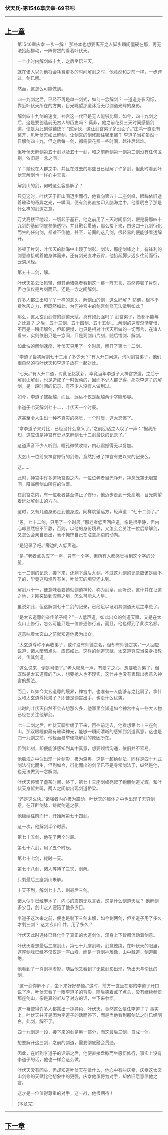 ### 伏天氏-第1546章庆幸-69书吧

--------
[上一章](./a3448f3515afe367668eecfdc6ad315a.md)
--------


>
>
>
>第1546章庆幸
>一步一解！
>那些本也想要离开之人脚步瞬间僵硬在那，再无法抬起挪动，一阵愕然的看着叶伏天。
>
>一个小时内解剑四十九，之后坐悟三天。
>
>就在诸人以为他将会耗费更多的时间解剑之时，他竟然和之前一样，一步跨过，剑已解。
>
>然而，这怎么可能做到。
>
>四十九剑之后，已经不再是单一剑式，如何一念解剑？
>一道道身影闪烁，靠近叶伏天所在的方向，目光眺望那道沐浴无尽剑道光辉的身影。
>
>解剑四十九剑的速度，神宫这一代已是无人能够比肩，如今，四十九剑之后，这是要创造前无古人的历史吗？
>莫非，他之前花费三天时间感悟剑道，便是为此刻做铺垫？
>“这家伙，这让剑宫弟子多没面子。”庄鸿一直没有离开，见叶伏天如此解剑，让剑宫的剑修脸往哪里搁？
>李道子当初虽然一日解剑四十九，但之后每一剑，都需要花费一些时间，越往后越难。
>
>但叶伏天解剑第五十剑以及五十一剑，和之前解剑第一剑第二剑没有任何区别，依旧是一念之间。
>
>丫丫她也在人群之中，并且在过去的那些日已经解了许多剑，但此时看到叶伏天解剑也一样心中无言。
>
>解剑山的剑，何时这么容易解了？
>
>只见这时，叶伏天于群山间迈步而行，他看向第五十二座剑峰，眼眸依旧透着璀璨的奇异之光，一瞬间，便有剑影直接印入脑海之中，他看明白了那是什么样的剑道之意。
>
>万丈高楼平地起，一切起于基石，他之前用了三天时间悟剑，便是将那四十九剑的基础彻底参悟透彻，并且融会贯通，那么接下来，由这四十九剑衍化而生的任何剑，都难不倒他，甚至，前面的这几剑，很轻易的便能够看透解开。
>
>停顿了片刻，叶伏天的脑海中出现了剑影、剑法，那座剑峰之上，有锋利的剑意直接朝着他身体而来，还有剑光直冲云霄，他抬起脚步迈步往前而行，云淡风轻。
>
>第五十二剑，解。
>
>叶伏天虽云淡风轻，但其余诸强者看到这一幕一阵无言，虽然停顿了片刻，但也仅仅是片刻而已，还是一念之间解剑。
>
>许多人都生出和丫丫一样的念头，解剑山的剑，这么好解？
>仿佛，根本不费吹灰之力，但既然如此，为何神宫中的剑宫剑修无法做到如此？
>
>那么，这太玄山剑修的剑道天赋，真有如此强吗？
>剑宫弟子，皆都不能与之比肩？
>之后，五十三剑、五十四剑、五十五剑……解剑的速度渐渐变慢，不再是一瞬间解剑，但即便慢，也只是相对叶伏天所做的一切而言，在诸人看来，实则依旧只是一念间，只是观剑山片刻，随后悟剑、解剑。
>
>如此快的解剑速度，叶伏天只用了一个时辰，解开了第七十二剑。
>
>“李道子当初解剑七十二用了多少天？”有人开口问道，询问剑宫弟子，他们很自然的将叶伏天和李道子放在一起对比。
>
>“七天。”有人开口道，对此记忆犹新，毕竟当年李道子入神宫求道，之后于解剑山解剑，也是造成了一时轰动的，因而不少人都记得，那次李道子的解剑，是一段时间的记录，有不少人没有人做到过。
>
>如今，李道子被超越，而且，远远不仅是超越两个字能形容。
>
>李道子七天解剑七十二，叶伏天一个时辰。
>
>这甚至令人生出一种不真实的感觉，一个时辰，这太恐怖了。
>
>“拿李道子来对比，已经没什么意义了。”之前回话之人叹了一声：“据我所知，这应该是神宫有史以来解剑七十二剑最快的记录了。”
>
>这道声音不少人听到，瞳孔微微收缩，内心震撼得无以复加。
>
>太玄山一位前来神宫修行的剑修，竟然打破了神宫有史以来的记录么。
>
>这……
>
>此时，神宫中许多道场宫殿之内，一位位老者目光睁开，神念笼罩无垠空间，降临解剑山所在的位置。
>
>在剑宫之内，有一位老者甚至停止了修行，他迈步走到一处高地，目光眺望着远处解剑山的方向。
>
>这时，又有几道身影走到他身边，同样眺望远方，轻声道：“七十二剑了。”
>
>“恩，七十二剑，只用了一个时辰。”那老者低声回应道，像是很平静，但内心却显然极不平静，否则，以他的身份境界，又怎么会关注一位后辈解剑，又怎么会亲自走出，毫不掩饰自己在注意那边的动向。
>
>“是记录了吧。”旁边的人低声道。
>
>“是。”老者点头应了一声，只有一个字，但所有人都感觉得到这个字的分量。
>
>七十二剑的记录，接下来，还剩下最后九剑，不过这九剑的记录应该是破不了的，毕竟这和境界有关，叶伏天的境界还未到。
>
>解剑八十一，便意味着要铸就剑道神轮，称为剑皇，而听说，这什井在证道之地，才刚突破到涅槃之境，怎么可能入人皇。
>
>虽说如此，但这解剑七十二剑的记录，已经足以证明其剑道天赋之卓绝了。
>
>“是太玄道尊的亲传弟子吗？”一人低声道，如此出众的剑道天赋，又是在太玄山上修行，怎么可能只是一位普通修行者，而且，他也得到了此次名额。
>
>这意味着太玄山之前就知道他极为出众。
>
>“太玄道尊称不再收弟子，或许没有师徒之名，但却有师徒之实。”一人回应说道，诸人暗暗点头，应该如此，这样的剑道天赋，太玄道尊应当亲身指教过，传其剑道。
>
>“这么说来，倒是可惜了。”老人叹息一声，有爱才之心，想要收为弟子，但既然是太玄道尊的门人，想要抢人也不现实，这什井也没有表现出愿意入神宫的想法。
>
>而且，以如今太玄道尊的境界，神宫中，也唯有一人能够与之比肩了，拿什么和太玄道尊抢弟子？即便是剑宫出手，也没什么优势。
>
>此时的叶伏天自然不会去想那么多，他哪里会知道如今神宫中有一些大人物已经在关注他解剑。
>
>七十二剑之后，叶伏天脚步缓了下来，再往前走去，他看想第七十三座剑山，那双眼瞳似藏有璀璨神光，能够一瞬间清晰的感知到剑道真意，这也是四十九剑之前，他轻而易举便能解剑的原因所在。
>
>但到此刻，即便能够感知到其中真意，想要领悟沟通，依旧并不容易。
>
>他脑海之中似出现一片剑影，极为深奥，这是一超绝剑法，同样是四十九式剑法衍化而生，但到如今，衍化而出的剑早已不是寻常剑法了，纵然是他，也无法做到一念解剑。
>
>叶伏天停留了盏茶时间，终于，第七十三座剑峰亮起了绚丽剑道光辉，和叶伏天身躯共鸣，两人之间似出现剑道桥梁。
>
>“还是这么快。”诸强者内心极为震动，叶伏天的躯体之中也出现了无穷剑意，在开辟剑脉，铸就剑道之躯。
>
>他继续往前而行，开始解第七十四剑。
>
>这一次，他解剑半个时辰。
>
>第七十五剑，他花了两个时辰。
>
>第七十六剑，用了五个时辰。
>
>第七十七剑，耗时一天。
>
>第七十八剑，诸人等待了三天，剑解。
>
>只剩最后三座剑山未解。
>
>十天不到，解剑七十八，剩最后三剑。
>
>诸人似乎已经麻木了，内心的震撼无以言表，这是什么剑道天赋？
>他解剑多少日，剑山之人便陪了他多少日。
>
>李道子这次来之前，便也是剩下三剑未解，如今剩两剑，但李道子用了多久才剩三剑？
>这太玄山什井，用了多久？
>
>叶伏天此时通体已经化作了真正的大道剑体，浑身上下皆都流动着剑意。
>
>叶伏天看想最后三座剑山，第七十九座剑峰，剑意缭绕，在叶伏天的眼里，这座剑峰已经不仅仅是一座山峰，而是一尊剑神雕像，山中藏道，剑道超绝。
>
>他看到了一尊剑神虚影，随后他又看到了无数剑影出现，斩出无与伦比的剑。
>
>“这一剑你解不了，坐下来好好参悟。”这时，前方一直坐在那的李道子开口说了声，叶伏天看了一眼李道子的背影，随后笑着点了点头，没有继续参悟那座剑山，像是真的听从了对方的话，坐下来参悟。
>
>这一幕使得许多人都露出一抹异色，叶伏天，竟然这么信任李道子？
>事实上，叶伏天并非是因为李道子的话而停下，而是当他看到那剑法之时已经明白，此剑，解不了。
>
>四十九剑是一段，接下来的剑是另一部分，而这最后三剑，自成一体。
>
>想要解开这三剑，之前的剑道，需要彻底融会贯通。
>
>因此，在听到李道子的话语之后，他便直接盘膝而坐感悟修行，事实上没有李道子的话，他也一样会这么做。
>
>叶伏天没有回头，但却知道叶伏天在做什么，他心中有些庆幸，庆幸这太玄山剑修的天赋比他想象中的更强，庆幸他虽将为对手，却依旧愿意信他之言。
>
>这才是一位值得尊重的对手，这一战，他很期待！
>
>(本章完)
>
>

--------
[下一章](./e7d0e016c69671c7de14c733b3aa53d9.md)
--------
